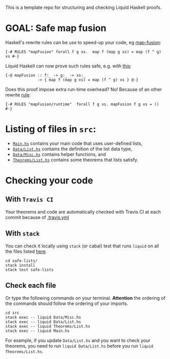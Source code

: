 This is a template repo for structuring and checking Liquid Haskell proofs. 

# GOAL: Safe map fusion

Haskell's rewrite rules can be use to speed-up your code, eg [map-fusion](https://github.com/nikivazou/theorem-proving-template/blob/54e8dfa32519c5a57c5c776b426a4af53bdcbb45/safe-lists/src/Theorems/List.hs#L72):

```
{-# RULES "mapFusion" forall f g xs.  map f (map g xs) = map (f ^ g) xs #-}
```

Liquid Haskell can now prove such rules safe, e.g. with [this](https://github.com/nikivazou/theorem-proving-template/blob/54e8dfa32519c5a57c5c776b426a4af53bdcbb45/safe-lists/src/Theorems/List.hs#L67-L68):

```
{-@ mapFusion :: f:_ -> g:_ -> xs:_ 
              -> { map f (map g xs) = map (f ^ g) xs } @-}
``` 

Does this proof impose extra run-time overhead? No! 
Because of an other rewrite [rule](https://github.com/nikivazou/theorem-proving-template/blob/54e8dfa32519c5a57c5c776b426a4af53bdcbb45/safe-lists/src/Theorems/List.hs#L79): 

```
{-# RULES "mapFusion/runtime"  forall f g xs. mapFusion f g xs = () #-}
```

# Listing of files in `src`:

- [`Main.hs`](https://github.com/nikivazou/theorem-proving-template/blob/master/safe-lists/src/Main.hs) contains your main code that uses user-defined lists,
- [`Data/List.hs`](https://github.com/nikivazou/theorem-proving-template/blob/master/safe-lists/src/Data/List.hs) contains the definition of the list data type,
- [`Data/Misc.hs`](https://github.com/nikivazou/theorem-proving-template/blob/master/safe-lists/src/Data/Misc.hs) contains helper functions, and
- [`Theorems/List.hs`](https://github.com/nikivazou/theorem-proving-template/blob/master/safe-lists/src/Theorems/List.hs) contains some theorems that lists satisfy.


# Checking your code 

## With `Travis CI`

Your theorems and code are automatically checked with Travis CI at each commit because of [.travis.yml](https://github.com/nikivazou/theorem-proving-template/blob/master/.travis.yml)

## With `stack`

You can check it locally using `stack` (or cabal) test that runs `liquid` on all the files listed [here](https://github.com/nikivazou/theorem-proving-template/blob/master/safe-lists/tests/Test.hs#L16).

```
cd safe-lists/
stack install 
stack test safe-lists
```

## Check each file

Or type the following commands on your terminal. **Attention** the ordering of the commands should follow the ordering of your imports.

```
cd src
stack exec -- liquid Data/Misc.hs
stack exec -- liquid Data/List.hs
stack exec -- liquid Theorems/List.hs
stack exec -- liquid Main.hs
```


For example, if you update `Data/List.hs` and you want to check your theorems, you need to run `liquid Data/List.hs` before you run `liquid Theorems/List.hs`.
